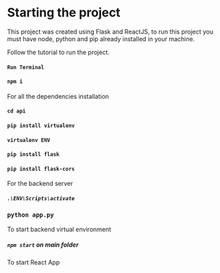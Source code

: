 # Starting the project

This project was created using Flask and ReactJS, to run this project you must have node, python and pip already installed in your machine.

Follow the tutorial to run the project.

#### `Run Terminal`

#### `npm i`
For all the dependencies installation


#### `cd api`
#### `pip install virtualenv`
#### `virtualenv ENV`
#### `pip install flask`
#### `pip install flask-cors`
For the backend server

##### `.\ENV\Scripts\activate`
### `python app.py`
To start backend virtual environment


##### `npm start` on main folder
To start React App 
